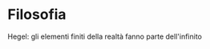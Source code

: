 # Filosofia

Hegel: gli elementi finiti della realtà fanno parte dell'infinito
<!--stackedit_data:
eyJoaXN0b3J5IjpbOTI2NjY4MDc4XX0=
-->